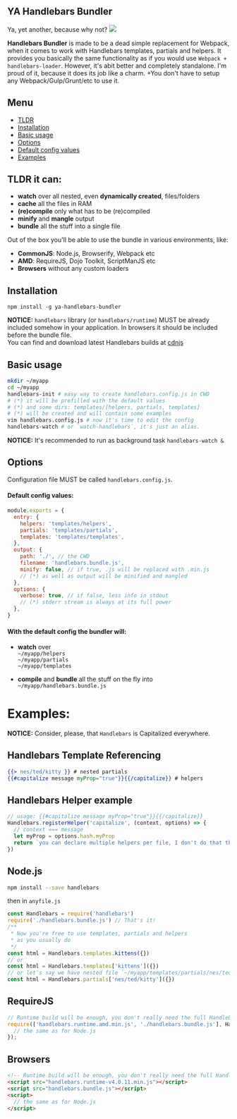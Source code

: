 ## YA Handlebars Bundler

Ya, yet another, because why not? ![](https://www.messentools.com/images/emoticones/zorrito/www.MessenTools.com-th_Pyong-1.gif)<br>

**Handlebars Bundler** is made to be a dead simple replacement for Webpack, when it comes to work with Handlebars templates, partials and helpers. It provides you basically the same functionality as if you would use `Webpack + handlebars-loader`. However, it's abit better and completely standalone. I'm proud of it, because it does its job like a charm. +You don't have to setup any Webpack/Gulp/Grunt/etc to use it.

## Menu
* [TLDR](#tldr-it-can)
* [Installation](#installation)
* [Basic usage](#basic-usage)
* [Options](#options)
* [Default config values](#default-config-values)
* [Examples](#examples)

## TLDR it can:
- **watch** over all nested, even **dynamically created**, files/folders
- **cache** all the files in RAM
- **(re)compile** only what has to be (re)compiled
- **minify** and **mangle** output
- **bundle** all the stuff into a single file

Out of the box you'll be able to use the bundle in various environments, like:
- **CommonJS**: Node.js, Browserify, Webpack etc
- **AMD**: RequireJS, Dojo Toolkit, ScriptManJS etc
- **Browsers** without any custom loaders

## Installation

`npm install -g ya-handlebars-bundler`

**NOTICE:** `handlebars` library (or `handlebars/runtime`) MUST be already included somehow in your application. In browsers it should be included before the bundle file.<br>
You can find and download latest Handlebars builds at [cdnjs](https://cdnjs.com/libraries/handlebars.js)

## Basic usage

```sh
mkdir ~/myapp
cd ~/myapp
handlebars-init # easy way to create handlebars.config.js in CWD
# (*) it will be prefilled with the default values
# (*) and some dirs: templates/[helpers, partials, templates]
# (*) will be created and will contain some examples
vim handlebars.config.js # now it's time to edit the config
handlebars-watch # or `watch-handlebars`, it's just an alias.
```
**NOTICE:** It's recommended to run as background task `handlebars-watch &`

## Options

Configuration file MUST be called `handlebars.config.js`.
#### Default config values:

```javascript
module.exports = {
  entry: {
    helpers: 'templates/helpers',
    partials: 'templates/partials',
    templates: 'templates/templates',
  },
  output: {
    path: './', // the CWD
    filename: 'handlebars.bundle.js',
    minify: false, // if true, .js will be replaced with .min.js
    // (*) as well as output will be minified and mangled
  },
  options: {
    verbose: true, // if false, less info in stdout
    // (*) stderr stream is always at its full power
  },
}
```

#### With the default config **the bundler will:**

- **watch** over<br>
  `~/myapp/helpers`<br>
  `~/myapp/partials`<br>
  `~/myapp/templates`<br>

- **compile** and **bundle** all the stuff on the fly into<br>
  `~/myapp/handlebars.bundle.js`

# Examples:

**NOTICE:** Consider, please, that `Handlebars` is Capitalized everywhere.

## Handlebars Template Referencing
```handlebars
{{> nes/ted/kitty }} # nested partials
{{#capitalize message myProp="true"}}{{/capitalize}} # helpers
```


## Handlebars Helper example
```javascript
// usage: {{#capitalize message myProp="true"}}{{/capitalize}}
Handlebars.registerHelper('capitalize', (context, options) => {
  // context === message
  let myProp = options.hash.myProp
  return `you can declare multiple helpers per file, I don't do that though`
})
```

## Node.js
```sh
npm install --save handlebars
```
then in `anyfile.js`

```javascript
const Handlebars = require('handlebars')
require('./handlebars.bundle.js') // That's it!
/**
 * Now you're free to use templates, partials and helpers
 * as you usually do
 */
const html = Handlebars.templates.kittens({})
// or
const html = Handlebars.templates['kittens']({})
// or let's say we have nested file `~/myapp/templates/partials/nes/ted/kitty.hbs`
const html = Handlebars.partials['nes/ted/kitty']({})
```

## RequireJS
```javascript
// Runtime build will be enough, you don't really need the full Handlebars anymore
require(['handlebars.runtime.amd.min.js', './handlebars.bundle.js'], Handlebars => {
  // the same as for Node.js
});
```

## Browsers
```html
<!-- Runtime build will be enough, you don't really need the full Handlebars anymore -->
<script src="handlebars.runtime-v4.0.11.min.js"></script>
<script src="handlebars.bundle.js"></script>
<script>
  // the same as for Node.js
</script>
```
